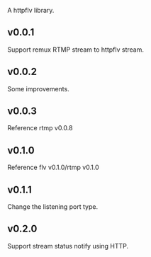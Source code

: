 A httpflv library.
## v0.0.1
Support remux RTMP stream to httpflv stream.
## v0.0.2
Some improvements.
## v0.0.3
Reference rtmp v0.0.8
## v0.1.0
Reference flv v0.1.0/rtmp v0.1.0
## v0.1.1
Change the listening port type.
## v0.2.0
Support stream status notify using HTTP.

